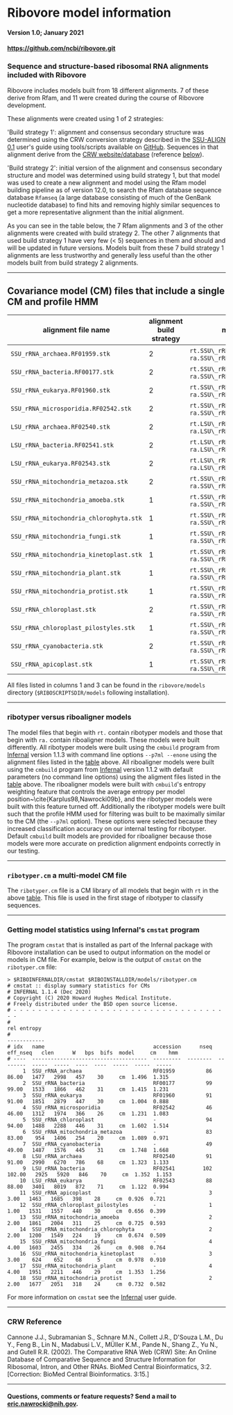 # Ribovore model information <a name="top"></a>
#### Version 1.0; January 2021
#### https://github.com/ncbi/ribovore.git

### Sequence and structure-based ribosomal RNA alignments included with Ribovore 

Ribovore includes models built from 18 different alignments. 7 of
these derive from Rfam, and 11 were created during the course of
Ribovore development.

These alignments were created using 1 of 2 strategies:

'Build strategy 1': alignment and consensus secondary structure was
determined using the CRW conversion strategy described in
the [SSU-ALIGN 0.1](http://eddylab.org/software/ssu-align/) user's
guide using tools/scripts available on
[GitHub](https://github.com/nawrockie/crw-conversion-tools). Sequences
in that alignment derive from the [CRW
website/database](http://www.rna.icmb.utexas.edu/) (reference [below](#crwref])).

'Build strategy 2': initial version of the alignment and consensus
secondary structure and model was determined using build strategy
1, but that model was used to create a new alignment and model using
the Rfam model building pipeline as of version 12.0, to search the
Rfam database sequence database `Rfamseq` (a large database consisting
of much of the GenBank nucleotide database) to find hits and removing
highly similar sequences to get a more representative alignment than
the initial alignment.

As you can see in the table below, the 7 Rfam alignments and 3 of the
other alignments were created with build strategy 2. The other 7
alignments that used build strategy 1 have very few (< 5) sequences in
them and should and will be updated in future versions. Models built
from these 7 build strategy 1 alignments are less trustworthy and
generally less useful than the other models built from build strategy
2 alignments. 

---

## Covariance model (CM) files that include a single CM and profile HMM<a name="table"></a>

| alignment file name | alignment build strategy | model files built from alignment | \# seqs | model length | Rfam accession | Rfam DB release |
|---------------------|--------------------------|----------------------------------|---------|--------------|----------------|-----------------|
| `SSU_rRNA_archaea.RF01959.stk`          | 2 | `rt.SSU\_rRNA\_archaea.enone.cm`,                      `ra.SSU\_rRNA\_archaea.edf.cm`                     |      86 |       1477 | RF01959  | 12.2 |
| `SSU_rRNA_bacteria.RF00177.stk`         | 2 | `rt.SSU\_rRNA\_bacteria.enone.cm`,                     `ra.SSU\_rRNA\_bacteria.edf.cm`                    |      99 |       1533 | RF00177  | 12.2 |
| `SSU_rRNA_eukarya.RF01960.stk`          | 2 | `rt.SSU\_rRNA\_eukarya.enone.cm`,                      `ra.SSU\_rRNA\_eukarya.edf.cm`                     |      91 |       1851 | RF01960  | 12.2 |
| `SSU_rRNA_microsporidia.RF02542.stk`    | 2 | `rt.SSU\_rRNA\_microsporidia.enone.cm`,                `ra.SSU\_rRNA\_microsporidia.edf.cm`               |      46 |       1312 | RF02542  | 12.2 |
| `LSU_rRNA_archaea.RF02540.stk`          | 2 | `rt.LSU\_rRNA\_archaea.enone.cm`,                      `ra.LSU\_rRNA\_archaea.edf.cm`                     |      91 |       2990 | RF02540  | 12.2 |
| `LSU_rRNA_bacteria.RF02541.stk`         | 2 | `rt.LSU\_rRNA\_bacteria.enone.cm`,                     `ra.LSU\_rRNA\_bacteria.edf.cm`                    |     102 |       2925 | RF02541  | 12.2 |
| `LSU_rRNA_eukarya.RF02543.stk`          | 2 | `rt.LSU\_rRNA\_eukarya.enone.cm`,                      `ra.LSU\_rRNA\_eukarya.edf.cm`                     |      88 |       3401 | RF02543  | 12.2 |
| `SSU_rRNA_mitochondria_metazoa.stk`     | 2 | `rt.SSU\_rRNA\_mitochondria\_metazoa.enone.cm`,        `ra.SSU\_rRNA\_mitochondria\_metazoa.edf.cm`       |      83 |        954 |       -  |    - |
| `SSU_rRNA_mitochondria_amoeba.stk`      | 1 | `rt.SSU\_rRNA\_mitochondria\_amoeba.enone.cm`,         `ra.SSU\_rRNA\_mitochondria\_amoeba.edf.cm`        |       2 |       1861 |       -  |    - |
| `SSU_rRNA_mitochondria_chlorophyta.stk` | 1 | `rt.SSU\_rRNA\_mitochondria\_chlorophyta.enone.cm`,    `ra.SSU\_rRNA\_mitochondria\_chlorophyta.edf.cm`   |       2 |       1200 |       -  |    - |
| `SSU_rRNA_mitochondria_fungi.stk`       | 1 | `rt.SSU\_rRNA\_mitochondria\_fungi.enone.cm`,          `ra.SSU\_rRNA\_mitochondria\_fungi.edf.cm`         |       4 |       1603 |       -  |    - |
| `SSU_rRNA_mitochondria_kinetoplast.stk` | 1 | `rt.SSU\_rRNA\_mitochondria\_kinetoplast.enone.cm`,    `ra.SSU\_rRNA\_mitochondria\_kinetoplast.edf.cm`   |       3 |        624 |       -  |    - |
| `SSU_rRNA_mitochondria_plant.stk`       | 1 | `rt.SSU\_rRNA\_mitochondria\_plant.enone.cm`,          `ra.SSU\_rRNA\_mitochondria\_plant.edf.cm`         |       4 |       1951 |       -  |    - |
| `SSU_rRNA_mitochondria_protist.stk`     | 1 | `rt.SSU\_rRNA\_mitochondria\_protist.enone.cm`,        `ra.SSU\_rRNA\_mitochondria\_protist.edf.cm`       |       2 |       1677 |       -  |    - |
| `SSU_rRNA_chloroplast.stk`              | 2 | `rt.SSU\_rRNA\_chloroplast.enone.cm`,                  `ra.SSU\_rRNA\_chloroplast.edf.cm`                 |      94 |       1488 |       -  |    - |
| `SSU_rRNA_chloroplast_pilostyles.stk`   | 1 | `rt.SSU\_rRNA\_chloroplast\_pilostyles.enone.cm`,      `ra.SSU\_rRNA\_chloroplast\_pilostyles.edf.cm`     |       1 |       1531 |       -  |    - |
| `SSU_rRNA_cyanobacteria.stk`            | 2 | `rt.SSU\_rRNA\_cyanobacteria.enone.cm`,                `ra.SSU\_rRNA\_cyanobacteria.edf.cm`               |      49 |       1487 |       -  |    - |
| `SSU_rRNA_apicoplast.stk`               | 1 | `rt.SSU\_rRNA\_apicoplast.enone.cm`,                   `ra.SSU\_rRNA\_apicoplast.edf.cm`                  |       3 |       1463 |       -  |    - |

All files listed in columns 1 and 3 can be found in the `ribovore/models` directory (`$RIBOSCRIPTSDIR/models` following installation).

---

### ribotyper versus riboaligner models

The model files that begin with `rt.` contain ribotyper models and
those that begin with `ra.` contain riboaligner models.  These models
were built differently. All ribotyper models were built using the
`cmbuild` program from [Infernal](https://eddylab.org/infernal/)
version 1.1.3 with command line options `--p7ml --enone` using the
alignment files listed in the [table](#table) above. All riboaligner
models were built using the `cmbuild` program from
[Infernal](https://eddylab.org/infernal/) version 1.1.2 with default
parameters (no command line options) using the aligment files listed
in the [table](#table) above. The riboaligner models were built with
`cmbuild`'s entropy weighting feature that controls the average
entropy per model position~\cite{Karplus98,Nawrocki09b}, and the
ribotyper models were built with this feature turned off. Additionally
the ribotyper models were built such that the profile HMM used for
filtering was built to be maximally similar to the CM (the `--p7ml`
option). These options were selected because they increased
classification accuracy on our internal testing for ribotyper. Default
`cmbuild` built models are provided for riboaligner because those
models were more accurate on prediction alignment endpoints correctly
in our testing.

---

### `ribotyper.cm` a multi-model CM file

The `ribotyper.cm` file is a CM library of all models that begin with
`rt` in the above [table](#table). This file is used in the first
stage of ribotyper to classify sequences.

---

### Getting model statistics using Infernal's `cmstat` program

The program `cmstat` that is installed as part of the Infernal package
with Ribovore installation can be used to output information on the
model or models in CM file. For example, below is the output of
`cmstat` on the `ribotyper.cm` file:

```
> $RIBOINFERNALDIR/cmstat $RIBOINSTALLDIR/models/ribotyper.cm
# cmstat :: display summary statistics for CMs
# INFERNAL 1.1.4 (Dec 2020)
# Copyright (C) 2020 Howard Hughes Medical Institute.
# Freely distributed under the BSD open source license.
# - - - - - - - - - - - - - - - - - - - - - - - - - - - - - - - - - - - -
#                                                                                                               rel entropy
#                                                                                                              ------------
# idx   name                                   accession      nseq  eff_nseq   clen      W   bps  bifs  model     cm    hmm
# ----  -------------------------------------  ---------  --------  --------  -----  -----  ----  ----  -----  -----  -----
     1  SSU_rRNA_archaea                       RF01959          86     86.00   1477   2998   457    30     cm  1.496  1.315
     2  SSU_rRNA_bacteria                      RF00177          99     99.00   1533   1866   462    31     cm  1.415  1.231
     3  SSU_rRNA_eukarya                       RF01960          91     91.00   1851   2879   447    30     cm  1.004  0.888
     4  SSU_rRNA_microsporidia                 RF02542          46     46.00   1312   1974   366    26     cm  1.231  1.083
     5  SSU_rRNA_chloroplast                   -                94     94.00   1488   2288   446    31     cm  1.602  1.514
     6  SSU_rRNA_mitochondria_metazoa          -                83     83.00    954   1406   254    20     cm  1.089  0.971
     7  SSU_rRNA_cyanobacteria                 -                49     49.00   1487   1576   445    31     cm  1.748  1.668
     8  LSU_rRNA_archaea                       RF02540          91     91.00   2990   6270   786    68     cm  1.323  1.133
     9  LSU_rRNA_bacteria                      RF02541         102    102.00   2925   5920   846    70     cm  1.352  1.153
    10  LSU_rRNA_eukarya                       RF02543          88     88.00   3401   8019   872    71     cm  1.122  0.994
    11  SSU_rRNA_apicoplast                    -                 3      3.00   1463   1685   398    28     cm  0.926  0.721
    12  SSU_rRNA_chloroplast_pilostyles        -                 1      1.00   1531   1557   440    30     cm  0.656  0.399
    13  SSU_rRNA_mitochondria_amoeba           -                 2      2.00   1861   2004   311    25     cm  0.725  0.593
    14  SSU_rRNA_mitochondria_chlorophyta      -                 2      2.00   1200   1549   224    19     cm  0.674  0.509
    15  SSU_rRNA_mitochondria_fungi            -                 4      4.00   1603   2455   334    26     cm  0.908  0.764
    16  SSU_rRNA_mitochondria_kinetoplast      -                 3      3.00    624    652    68     5     cm  0.978  0.910
    17  SSU_rRNA_mitochondria_plant            -                 4      4.00   1951   2211   446    29     cm  1.353  1.256
    18  SSU_rRNA_mitochondria_protist          -                 2      2.00   1677   2051   318    24     cm  0.732  0.582
```

For more information on `cmstat` see the [Infernal](https://eddylab.infernal.org) user guide.

---

### CRW Reference <a name="crwref"></a>
Cannone J.J., Subramanian S., Schnare M.N., Collett J.R., D'Souza L.M., Du Y., Feng B., Lin N., Madabusi L.V., MÜller K.M., Pande N., Shang Z., Yu N., and Gutell R.R. (2002). The Comparative RNA Web (CRW) Site: An Online Database of Comparative Sequence and Structure Information for Ribosomal, Intron, and Other RNAs. BioMed Central Bioinformatics, 3:2. [Correction: BioMed Central Bioinformatics. 3:15.]

---

#### Questions, comments or feature requests? Send a mail to eric.nawrocki@nih.gov.
                
